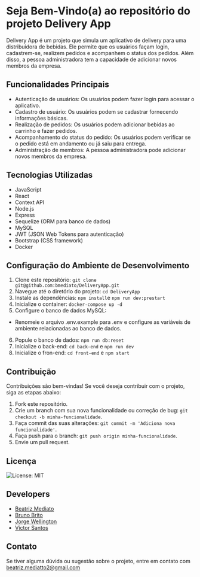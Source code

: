 # Seja Bem-Vindo(a) ao repositório do projeto Delivery App

Delivery App é um projeto que simula um aplicativo de delivery para uma distribuidora de bebidas. Ele permite que os usuários façam login, cadastrem-se, realizem pedidos e acompanhem o status dos pedidos. Além disso, a pessoa administradora tem a capacidade de adicionar novos membros da empresa.

## Funcionalidades Principais
- Autenticação de usuários: Os usuários podem fazer login para acessar o aplicativo.
- Cadastro de usuário: Os usuários podem se cadastrar fornecendo informações básicas.
- Realização de pedidos: Os usuários podem adicionar bebidas ao carrinho e fazer pedidos.
- Acompanhamento do status do pedido: Os usuários podem verificar se o pedido está em andamento ou já saiu para entrega.
- Administração de membros: A pessoa administradora pode adicionar novos membros da empresa.

## Tecnologias Utilizadas

- JavaScript
- React
- Context API
- Node.js
- Express
- Sequelize (ORM para banco de dados)
- MySQL
- JWT (JSON Web Tokens para autenticação)
- Bootstrap (CSS framework)
- Docker

## Configuração do Ambiente de Desenvolvimento

1. Clone este repositório: `git clone git@github.com:bmediato/DeliveryApp.git`
2. Navegue até o diretório do projeto: `cd DeliveryApp`
3. Instale as dependências: `npm install`e `npm run dev:prestart`
4. Inicialize o container: `docker-compose up -d`
5. Configure o banco de dados MySQL:
 - Renomeie o arquivo .env.example para .env e configure as variáveis de ambiente relacionadas ao banco de dados.
6. Popule o banco de dados: `npm run db:reset`
7. Inicialize o back-end: `cd back-end` e `npm run dev`
8. Inicialize o fron-end: `cd front-end` e `npm start`

## Contribuição

Contribuições são bem-vindas! Se você deseja contribuir com o projeto, siga as etapas abaixo:

1. Fork este repositório.
2. Crie um branch com sua nova funcionalidade ou correção de bug: `git checkout -b minha-funcionalidade`.
3. Faça commit das suas alterações: `git commit -m 'Adiciona nova funcionalidade'`.
4. Faça push para o branch: `git push origin minha-funcionalidade`.
5. Envie um pull request.

## Licença

![License: MIT](https://img.shields.io/badge/License-MIT-yellow.svg)

## Developers

- <a href = "https://github.com/bmediato">Beatriz Mediato</a>
- <a href = "https://github.com/brunosbrito">Bruno Brito</a>
- <a href = "https://github.com/Cozmu">Jorge Wellington</a>
- <a href = "https://github.com/vicsantus">Victor Santos</a>

## Contato

Se tiver alguma dúvida ou sugestão sobre o projeto, entre em contato com <a href = "mailto:beatriz.mediatto2@gmail.com">beatriz.mediatto2@gmail.com</a>

